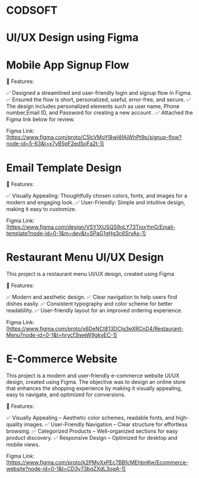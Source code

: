 # CODSOFT
# UI/UX Design using Figma

# Mobile App Signup Flow 

📌 Features:

✅ Designed a streamlined and user-friendly login and signup flow in Figma.
✅ Ensured the flow is short, personalized, useful, error-free, and secure.
✅ The design includes personalized elements such as user name, Phone number,Email ID, and Password for creating a new account .
✅ Attached the Figma link below for review.
   
Figma Link: [https://www.figma.com/proto/C5lcVMoYl8wl4fAjWhPt9p/signup-flow?node-id=5-63&t=x7yB5pF2edSoFa2t-1]

# Email Template Design

📌 Features:

✅ Visually Appealing: Thoughtfully chosen colors, fonts, and images for a modern and engaging look.
✅ User-Friendly: Simple and intuitive design, making it easy to customize.
   
Figma Link: [https://www.figma.com/design/VSY1XUSQS9oLY73TjoxYmG/Email-template?node-id=0-1&m=dev&t=SPaG1gHg3c6SrvAs-1]

# Restaurant Menu UI/UX Design

This project is a restaurant menu UI/UX design, created using Figma

📌 Features:

✅ Modern and aesthetic design.
✅ Clear navigation to help users find dishes easily.
✅ Consistent typography and color scheme for better readability.
✅ User-friendly layout for an improved ordering experience.

Figma Link: [https://www.figma.com/proto/x6DeNCt813DCIg3eXRCnD4/Restaurant-Menu?node-id=0-1&t=hrycf3iweW9gkvEC-1]

# E-Commerce Website

This project is a modern and user-friendly e-commerce website UI/UX design, created using Figma. The objective was to design an online store that enhances the shopping experience by making it visually appealing, easy to navigate, and optimized for conversions.

📌 Features:

✅ Visually Appealing – Aesthetic color schemes, readable fonts, and high-quality images.
✅ User-Friendly Navigation – Clear structure for effortless browsing.
✅ Categorized Products – Well-organized sections for easy product discovery.
✅ Responsive Design – Optimized for desktop and mobile views.

Figma Link: [https://www.figma.com/proto/k2PMyXxPEc7BBfcMEhbnKw/Ecommerce-website?node-id=0-1&t=CD3y73bqZXdL3oqA-1]




